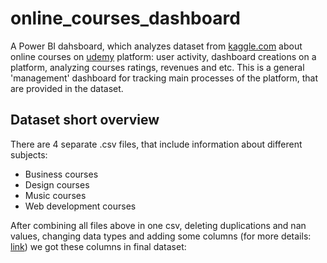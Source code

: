 # online_courses_dashboard
A Power BI dahsboard, which analyzes dataset from <a href="https://www.kaggle.com/datasets/thedevastator/udemy-courses-revenue-generation-and-course-anal" target="_blank">kaggle.com</a> about online courses on <a href="https://www.udemy.com/" target="_blank">udemy</a> platform: user activity, dashboard creations on a platform, analyzing courses ratings, revenues and etc. This is a general 'management' dashboard for tracking main processes of the platform, that are provided in the dataset.

## Dataset short overview

There are 4 separate .csv files, that include information about different subjects:
 - Business courses
 - Design courses
 - Music courses
 - Web development courses

After combining all files above in one csv, deleting duplications and nan values, changing data types and adding some columns (for more details: <a href="https://github.com/IlyaLoladze/online_courses_dashboard/blob/main/data_preprocessing/courses_dash_preprocessing.ipynb" target="_blank">link</a>) we got these columns in final dataset:


